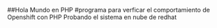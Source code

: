 ##Hola Mundo en PHP
#programa para verficar el comportamiento de Openshift con PHP
Probando el sistema en nube de redhat
